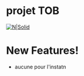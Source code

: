 # projet TOB 

[![N|Solid](https://s1.qwant.com/thumbr/0x0/8/c/0c6c44f4f63ce64356340eb8abbb61e72d4edc2b14e4d4aa705017c497e1aa/le-trone-de-fer-4_959586.jpg?u=https%3A%2F%2Fstatic.lexpress.fr%2Fmedias_1874%2Fw_960%2Ch_417%2Cc_crop%2Cx_0%2Cy_198%2Fw_640%2Ch_360%2Cc_fill%2Cg_north%2Fv1428498651%2Fle-trone-de-fer-4_959586.jpg&q=0&b=1&p=0&a=1)](https://www.youtube.com/watch?v=dQw4w9WgXcQ)



# New Features!

  - aucune pour l'instatn


